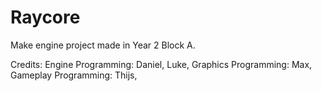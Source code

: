# Raycore

Make engine project made in Year 2 Block A.

Credits: 
Engine Programming: Daniel, Luke,
Graphics Programming: Max,
Gameplay Programming: Thijs,

